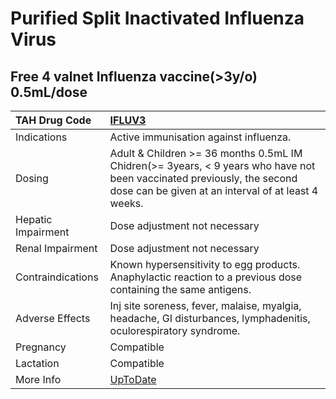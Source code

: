 # Purified Split Inactivated Influenza Virus

## Free 4 valnet Influenza vaccine(>3y/o) 0.5mL/dose

| TAH Drug Code      | [IFLUV3](https://www.tahsda.org.tw/drugs/hissearch.php?drug_code=IFLUV3)                                                                                                      |
|:-------------------|:------------------------------------------------------------------------------------------------------------------------------------------------------------------------------|
| Indications        | Active immunisation against influenza.                                                                                                                                        |
| Dosing             | Adult & Children >= 36 months 0.5mL IM Chidren(>= 3years, < 9 years who have not been vaccinated previously, the second dose can be given at an interval of at least 4 weeks. |
| Hepatic Impairment | Dose adjustment not necessary                                                                                                                                                 |
| Renal Impairment   | Dose adjustment not necessary                                                                                                                                                 |
| Contraindications  | Known hypersensitivity to egg products. Anaphylactic reaction to a previous dose containing the same antigens.                                                                |
| Adverse Effects    | Inj site soreness, fever, malaise, myalgia, headache, GI disturbances, lymphadenitis, oculorespiratory syndrome.                                                              |
| Pregnancy          | Compatible                                                                                                                                                                    |
| Lactation          | Compatible                                                                                                                                                                    |
| More Info          | [UpToDate](https://www.uptodate.com/contents/purified-split-inactivated-influenza-virus-drug-information)                                                                     |


